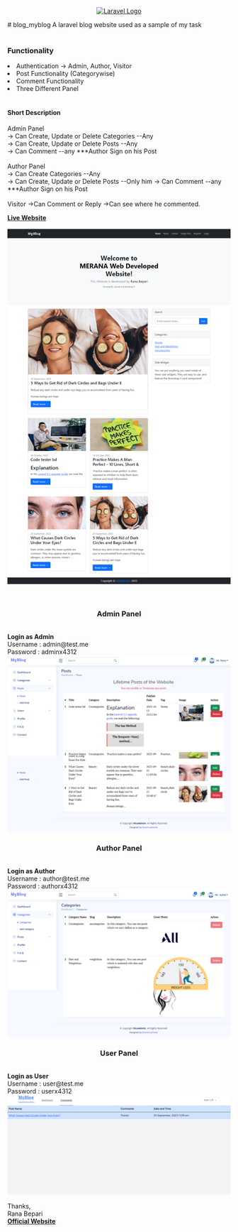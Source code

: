 <p align="center"><a href="https://laravel.com" target="_blank"><img src="https://raw.githubusercontent.com/laravel/art/master/logo-lockup/5%20SVG/2%20CMYK/1%20Full%20Color/laravel-logolockup-cmyk-red.svg" width="400" alt="Laravel Logo"></a></p>
# blog_myblog
A laravel blog website used as a sample of my task <br><br>
<h3>Functionality</h3>
<li> Authentication -> Admin, Author, Visitor </li>
<li> Post Functionality (Categorywise) </li>
<li> Comment Functionality </li>
<li> Three Different Panel </li>
<br>
<h4>Short Description</h4>
<p> 
Admin Panel <br>
-> Can Create, Update or Delete Categories --Any<br>
-> Can Create, Update or Delete Posts --Any <br>
-> Can Comment --any ***Author Sign on his Post <br>
<br>
Author Panel <br>
-> Can Create Categories --Any<br>
-> Can Create, Update or Delete Posts --Only him
-> Can Comment --any ***Author Sign on his Post<br>
<br>
Visitor
->Can Comment or Reply 
->Can see where he commented.
</p>

<a href="https://sample2.ranasvc.com/"><strong> Live Website </strong></a>
<br> <br> 
![Screenshot](images/screenshotx.png)

<br>
<center><h3>Admin Panel</h3> </center><br>
<strong> Login as Admin  </strong> <br>
Username : admin@test.me <br>
Password : adminx4312 <br>
<img src="images/blog_admin.png">
<br>
<center><h3>Author Panel</h3></center> <br>
<strong> Login as Author  </strong> <br>
Username : author@test.me <br>
Password : authorx4312 <br>
<img src="images/blog_author.png">
<br>
<center><h3>User Panel</h3></center> <br>
<strong> Login as User  </strong> <br>
Username : user@test.me <br>
Password : userx4312 <br>
<img src="images/blog_user.png">

Thanks, <br>
Rana Bepari <br>
<a href="https://ranasvc.com/"><strong>Official Website</strong></a>

